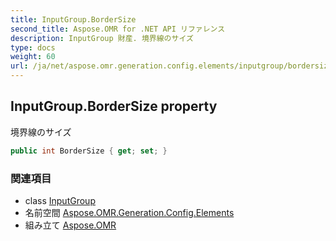```yaml
---
title: InputGroup.BorderSize
second_title: Aspose.OMR for .NET API リファレンス
description: InputGroup 財産. 境界線のサイズ
type: docs
weight: 60
url: /ja/net/aspose.omr.generation.config.elements/inputgroup/bordersize/
---
```

## InputGroup.BorderSize property

境界線のサイズ

```csharp
public int BorderSize { get; set; }
```

### 関連項目

* class [InputGroup](../)
* 名前空間 [Aspose.OMR.Generation.Config.Elements](../../inputgroup/)
* 組み立て [Aspose.OMR](../../../)


